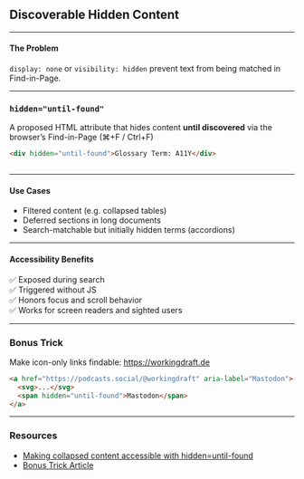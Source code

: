 ## Discoverable Hidden Content

---

#### The Problem

`display: none` or `visibility: hidden` prevent text from being matched in Find-in-Page.

---

### `hidden="until-found"`

A proposed HTML attribute that hides content **until discovered** via the browser’s Find-in-Page (⌘+F / Ctrl+F)

```html
<div hidden="until-found">Glossary Term: A11Y</div>
```

<div hidden="until-found">Glossary Term: A11Y</div>

---

#### Use Cases

- Filtered content (e.g. collapsed tables)
- Deferred sections in long documents  
- Search-matchable but initially hidden terms (accordions)

---

#### Accessibility Benefits

✅ Exposed during search  
✅ Triggered without JS  
✅ Honors focus and scroll behavior  
✅ Works for screen readers and sighted users

---

### Bonus Trick

Make icon-only links findable: https://workingdraft.de

```html
<a href="https://podcasts.social/@workingdraft" aria-label="Mastodon">
  <svg>...</svg> 
  <span hidden="until-found">Mastodon</span>
</a>
```

---

### Resources

- [Making collapsed content accessible with hidden=until-found](https://developer.chrome.com/docs/css-ui/hidden-until-found)
- [Bonus Trick Article](https://schepp.dev/posts/rethinking-find-in-page-accessibility-making-hidden-text-work-for-everyone/)

